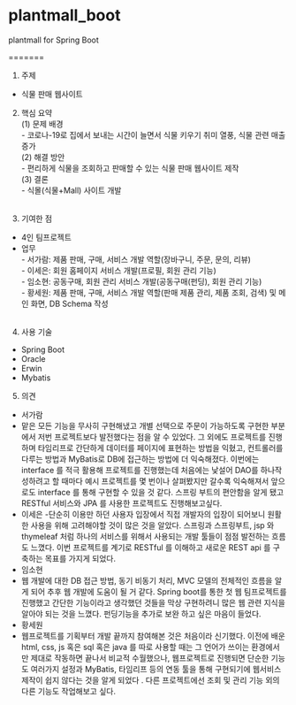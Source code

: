 # plantmall_boot
plantmall for Spring Boot

=======
1. 주제
- 식물 판매 웹사이트

2. 핵심 요약<br>
  (1) 문제 배경<br>
  \- 코로나-19로 집에서 보내는 시간이 늘면서 식물 키우기 취미 열풍, 식물 관련 매출 증가<br>
  (2) 해결 방안<br>
  \- 편리하게 식물을 조회하고 판매할 수 있는 식물 판매 웹사이트 제작<br>
  (3) 결론<br>
  \- 식몰(식물+Mall) 사이트 개발 <br><br>

3. 기여한 점
- 4인 팀프로젝트
- 업무<br>
  \- 서가람: 제품 판매, 구매, 서비스 개발 역할(장바구니, 주문, 문의, 리뷰)<br>
  \- 이세은: 회원 홈페이지 서비스 개발(프로필, 회원 관리 기능)<br>
  \- 임소현: 공동구매, 회원 관리 서비스 개발(공동구매(펀딩), 회원 관리 기능)<br>
  \- 황세원: 제품 판매, 구매, 서비스 개발 역할(판매 제품 관리, 제품 조회, 검색) 및 메인 화면, DB Schema 작성<br><br>

4. 사용 기술
- Spring Boot
- Oracle
- Erwin
- Mybatis

5. 의견
- 서가람
- 맡은 모든 기능을 무사히 구현해냈고 개별 선택으로 주문이 가능하도록 구현한 부분에서 저번 프로젝트보다 발전했다는 점을 알 수 있었다. 그 외에도 프로젝트를 진행하며 타임리프로 간단하게 데이터를 페이지에 표현하는 방법을 익혔고, 컨트롤러를 다루는 방법과 MyBatis로 DB에 접근하는 방법에 더 익숙해졌다. 이번에는 interface 를 적극 활용해 프로젝트를 진행했는데 처음에는 낯설어 DAO를 하나작성하려고 할 때마다 예시 프로젝트를 몇 번이나 살펴봤지만 갈수록 익숙해져서 앞으로도 interface 를 통해 구현할 수 있을 것 같다. 스프링 부트의 편안함을 알게 됐고 RESTful 서비스와 JPA 를 사용한 프로젝트도 진행해보고싶다.
- 이세은
-단순히 이용만 하던 사용자 입장에서 직접 개발자의 입장이 되어보니 원활한 사용을 위해 고려해야할 것이 많은 것을 알았다. 스프링과 스프링부트, jsp 와 thymeleaf 처럼 하나의 서비스를 위해서 사용되는 개발 툴들이 점점 발전하는 흐름도 느꼈다. 이번 프로젝트를 계기로 RESTful 를 이해하고 새로운 REST api 를 구축하는 목표를 가지게 되었다.
- 임소현
- 웹 개발에 대한 DB 접근 방법, 동기 비동기 처리, MVC 모델의 전체적인 흐름을 알게 되어 추후 웹 개발에 도움이 될 거 같다. Spring boot를 통한 첫 웹 팀프로젝트를 진행했고 간단한 기능이라고 생각했던 것들을 막상 구현하려니 많은 웹 관련 지식을 알아야 되는 것을 느꼈다. 펀딩기능을 추가로 보완 하고 싶은 마음이 들었다.
- 황세원
- 웹프로젝트를 기획부터 개발 끝까지 참여해본 것은 처음이라 신기했다. 이전에 배운 html, css, js 혹은 sql 혹은 java 를 따로 사용할 때는 그 언어가 쓰이는 환경에서만 제대로 작동하면 끝나서 비교적 수월했으나, 웹프로젝트로 진행되면 단순한 기능도 여러가지 설정과 MyBatis, 타임리프 등의 연동 툴을 통해 구현되기에 웹서비스 제작이 쉽지 않다는 것을 알게 되었다 . 다른 프로젝트에선 조회 및 관리 기능 외의 다른 기능도 작업해보고 싶다.

